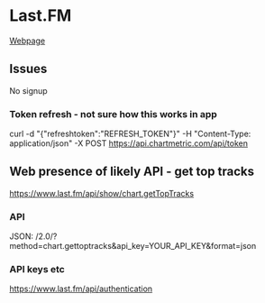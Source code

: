 # Last.FM
[Webpage](https://www.last.fm/api)

## Issues
No signup 

### Token refresh - not sure how this works in app
curl -d "{\"refreshtoken\":\"REFRESH_TOKEN\"}" -H "Content-Type: application/json" -X POST https://api.chartmetric.com/api/token

## Web presence of likely API - get top tracks
https://www.last.fm/api/show/chart.getTopTracks
### API
JSON: /2.0/?method=chart.gettoptracks&api_key=YOUR_API_KEY&format=json

### API keys etc
https://www.last.fm/api/authentication


